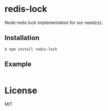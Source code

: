 
# redis-lock

  Node redis lock implementation for our needzzz.

## Installation

```
$ npm install redis-lock
```

## Example

```js

```

# License

  MIT